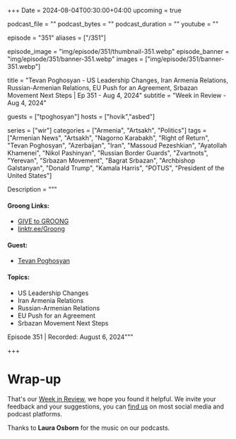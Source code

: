 +++
Date = 2024-08-04T00:30:00+04:00
upcoming = true

podcast_file = ""
podcast_bytes = ""
podcast_duration = ""
youtube = ""

episode = "351"
aliases = ["/351"]

episode_image = "img/episode/351/thumbnail-351.webp"
episode_banner = "img/episode/351/banner-351.webp"
images = ["img/episode/351/banner-351.webp"]

title = "Tevan Poghosyan - US Leadership Changes, Iran Armenia Relations, Russian-Armenian Relations, EU Push for an Agreement, Srbazan Movement Next Steps | Ep 351 - Aug 4, 2024"
subtitle = "Week in Review - Aug 4, 2024"

guests = ["tpoghosyan"]
hosts = ["hovik","asbed"]

series = ["wir"]
categories = ["Armenia", "Artsakh", "Politics"]
tags = ["Armenian News", "Artsakh", "Nagorno Karabakh", "Right of Return", "Tevan Poghosyan", "Azerbaijan", "Iran", "Massoud Pezeshkian", "Ayatollah Khamenei", "Nikol Pashinyan", "Russian Border Guards", "Zvartnots", "Yerevan", "Srbazan Movement", "Bagrat Srbazan", "Archbishop Galstanyan", "Donald Trump", "Kamala Harris", "POTUS", "President of the United States"]

Description = """

#### Groong Links:
* [GIVE to GROONG](https://podcasts.groong.org/donate)
* [linktr.ee/Groong](https://linktr.ee/groong)


#### Guest:
* [Tevan Poghosyan](/guest/tpoghosyan)

#### Topics:
* US Leadership Changes
* Iran Armenia Relations
* Russian-Armenian Relations
* EU Push for an Agreement
* Srbazan Movement Next Steps


Episode 351 | Recorded: August 6, 2024"""

+++



# Wrap-up

That's our [Week in Review](https://podcasts.groong.org/), we hope you found it helpful. We invite your feedback and your suggestions, you can [find us](https://linktr.ee/groong) on most social media and podcast platforms.

Thanks to __Laura Osborn__ for the music on our podcasts.
